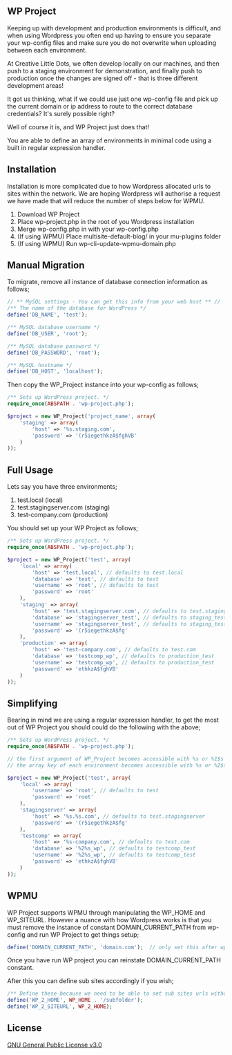 ## WP Project

Keeping up with development and production environments is difficult, and when using Wordpress you often end up having to ensure you separate your wp-config files and make sure you do not overwrite when uploading between each environment.

At Creative Little Dots, we often develop locally on our machines, and then push to a staging environment for demonstration, and finally push to production once the changes are signed off - that is three different development areas!

It got us thinking, what if we could use just one wp-config file and pick up the current domain or ip address to route to the correct database credentials? It's surely possible right?

Well of course it is, and WP Project just does that! 

You are able to define an array of environments in minimal code using a built in regular expression handler.

## Installation

Installation is more complicated due to how Wordpress allocated urls to sites within the network. We are hoping Wordpress will authorise a request we have made that will reduce the number of steps below for WPMU.

1. Download WP Project
2. Place wp-project.php in the root of you Wordpress installation
3. Merge wp-config.php in with your wp-config.php
4. (If using WPMU) Place multisite-default-blog/ in your mu-plugins folder
5. (If using WPMU) Run wp-cli-update-wpmu-domain.php

## Manual Migration

To migrate, remove all instance of database connection information as follows;

```php
// ** MySQL settings - You can get this info from your web host ** //
/** The name of the database for WordPress */
define('DB_NAME', 'test');

/** MySQL database username */
define('DB_USER', 'root');

/** MySQL database password */
define('DB_PASSWORD', 'root');

/** MySQL hostname */
define('DB_HOST', 'localhost');
```

Then copy the WP_Project instance into your wp-config as follows;

```php
/** Sets up WordPress project. */
require_once(ABSPATH . 'wp-project.php');

$project = new WP_Project('project_name', array(
	'staging' => array(
		'host' => '%s.staging.com',
		'password' => '(r5iegethkzA$fghVB'
	)
));
```

## Full Usage

Lets say you have three environments;

1. test.local (local)
2. test.stagingserver.com (staging)
3. test-company.com (production)

You should set up your WP Project as follows;

```php
/** Sets up WordPress project. */
require_once(ABSPATH . 'wp-project.php');

$project = new WP_Project('test', array(
	'local' => array(
		'host' => 'test.local', // defaults to test.local
		'database' => 'test', // defaults to test
		'username' => 'root', // defaults to test
		'password' => 'root'
	),
	'staging' => array(
		'host' => 'test.stagingserver.com', // defaults to test.staging
		'database' => 'stagingserver_test', // defaults to staging_test
		'username' => 'stagingserver_test', // defaults to staging_test
		'password' => '(r5iegethkzA$fg'
	),
	'production' => array(
		'host' => 'test-company.com', // defaults to test.com
		'database' => 'testcomp_wp', // defaults to production_test
		'username' => 'testcomp_wp', // defaults to production_test
		'password' => 'ethkzA$fghVB'
	)
));
```
## Simplifying

Bearing in mind we are using a regular expression handler, to get the most out of WP Project you should could do the following with the above;

```php
/** Sets up WordPress project. */
require_once(ABSPATH . 'wp-project.php');

// the first argument of WP_Project becomes accessible with %s or %1$s in credentials, %1$s = 'test'
// the array key of each environment becomes accessible with %s or %2$s in credentials, %2$s = 'local'

$project = new WP_Project('test', array(
	'local' => array(
		'username' => 'root', // defaults to test
		'password' => 'root'
	),
	'stagingserver' => array(
		'host' => '%s.%s.com', // defaults to test.stagingserver
		'password' => '(r5iegethkzA$fg'
	),
	'testcomp' => array(
		'host' => '%s-company.com', // defaults to test.com
		'database' => '%2%s_wp', // defaults to testcomp_test
		'username' => '%2%s_wp', // defaults to testcomp_test
		'password' => 'ethkzA$fghVB'
	)
));
```

## WPMU

WP Project supports WPMU through manipulating the WP_HOME and WP_SITEURL. However a nuance with how Wordpress works is that you must remove the instance of constant DOMAIN_CURRENT_PATH from wp-config and run WP Project to get things setup;

```php
define('DOMAIN_CURRENT_PATH', 'domain.com');  // only set this after wp-project has run and updated the network domain 
```

Once you have run WP project you can reinstate DOMAIN_CURRENT_PATH constant.

After this you can define sub sites accordingly if you wish;

```php
/** Define these because we need to be able to set sub sites urls without touching database*/
define('WP_2_HOME', WP_HOME . '/subfolder');
define('WP_2_SITEURL', WP_2_HOME);
```

## License

[GNU General Public License v3.0](http://www.gnu.org/licenses/gpl-3.0.html)
